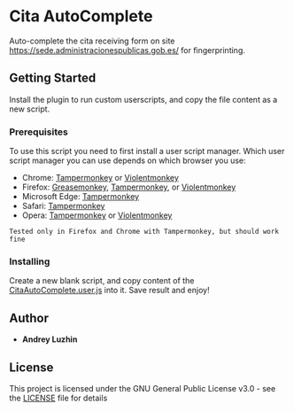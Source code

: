 # Cita AutoComplete

Auto-complete the сita receiving form on site https://sede.administracionespublicas.gob.es/ for fingerprinting.

## Getting Started

Install the plugin to run custom userscripts, and copy the file content as a new script.

### Prerequisites

To use this script you need to first install a user script manager. Which user script manager you can use depends on which browser you use:
* Chrome: [Tampermonkey](https://chrome.google.com/webstore/detail/tampermonkey/dhdgffkkebhmkfjojejmpbldmpobfkfo) or [Violentmonkey](https://chrome.google.com/webstore/detail/violent-monkey/jinjaccalgkegednnccohejagnlnfdag)
* Firefox: [Greasemonkey](https://addons.mozilla.org/firefox/addon/greasemonkey/), [Tampermonkey](https://addons.mozilla.org/firefox/addon/tampermonkey/), or [Violentmonkey](https://addons.mozilla.org/firefox/addon/violentmonkey/)
* Microsoft Edge: [Tampermonkey](https://www.microsoft.com/store/p/tampermonkey/9nblggh5162s)
* Safari: [Tampermonkey](http://tampermonkey.net/?browser=safari)
* Opera: [Tampermonkey](https://addons.opera.com/extensions/details/tampermonkey-beta/) or [Violentmonkey](https://addons.opera.com/extensions/details/violent-monkey/)

```
Tested only in Firefox and Chrome with Tampermonkey, but should work fine
```

### Installing

Create a new blank script, and copy content of the [CitaAutoComplete.user.js](CitaAutoComplete.user.js) into it. Save result and enjoy!


## Author

* **Andrey Luzhin**

## License

This project is licensed under the GNU General Public License v3.0 - see the [LICENSE](LICENSE) file for details
